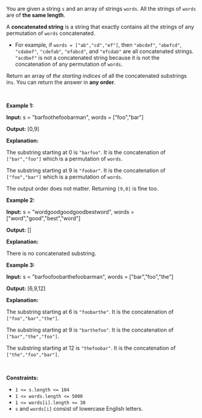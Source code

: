 You are given a string `s` and an array of strings `words`. All the strings of `words` are of **the same length**.


A **concatenated string** is a string that exactly contains all the strings of any permutation of `words` concatenated.


* For example, if `words = ["ab","cd","ef"]`, then `"abcdef"`, `"abefcd"`, `"cdabef"`, `"cdefab"`, `"efabcd"`, and `"efcdab"` are all concatenated strings. `"acdbef"` is not a concatenated string because it is not the concatenation of any permutation of `words`.


Return an array of *the starting indices* of all the concatenated substrings in`s`. You can return the answer in **any order**.


 


**Example 1:**



**Input:** s = "barfoothefoobarman", words = ["foo","bar"]


**Output:** [0,9]


**Explanation:**


The substring starting at 0 is `"barfoo"`. It is the concatenation of `["bar","foo"]` which is a permutation of `words`.  

The substring starting at 9 is `"foobar"`. It is the concatenation of `["foo","bar"]` which is a permutation of `words`.  

The output order does not matter. Returning `[9,0]` is fine too.



**Example 2:**



**Input:** s = "wordgoodgoodgoodbestword", words = ["word","good","best","word"]


**Output:** []


**Explanation:**


There is no concatenated substring.



**Example 3:**



**Input:** s = "barfoofoobarthefoobarman", words = ["bar","foo","the"]


**Output:** [6,9,12]


**Explanation:**


The substring starting at 6 is `"foobarthe"`. It is the concatenation of `["foo","bar","the"]`.  

The substring starting at 9 is `"barthefoo"`. It is the concatenation of `["bar","the","foo"]`.  

The substring starting at 12 is `"thefoobar"`. It is the concatenation of `["the","foo","bar"]`.



 


**Constraints:**


* `1 <= s.length <= 104`
* `1 <= words.length <= 5000`
* `1 <= words[i].length <= 30`
* `s` and `words[i]` consist of lowercase English letters.


